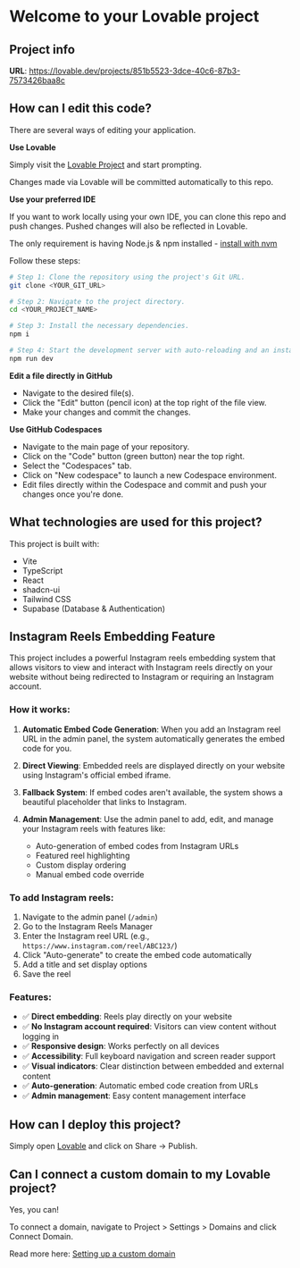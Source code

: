 # Welcome to your Lovable project

## Project info

**URL**: https://lovable.dev/projects/851b5523-3dce-40c6-87b3-7573426baa8c

## How can I edit this code?

There are several ways of editing your application.

**Use Lovable**

Simply visit the [Lovable Project](https://lovable.dev/projects/851b5523-3dce-40c6-87b3-7573426baa8c) and start prompting.

Changes made via Lovable will be committed automatically to this repo.

**Use your preferred IDE**

If you want to work locally using your own IDE, you can clone this repo and push changes. Pushed changes will also be reflected in Lovable.

The only requirement is having Node.js & npm installed - [install with nvm](https://github.com/nvm-sh/nvm#installing-and-updating)

Follow these steps:

```sh
# Step 1: Clone the repository using the project's Git URL.
git clone <YOUR_GIT_URL>

# Step 2: Navigate to the project directory.
cd <YOUR_PROJECT_NAME>

# Step 3: Install the necessary dependencies.
npm i

# Step 4: Start the development server with auto-reloading and an instant preview.
npm run dev
```

**Edit a file directly in GitHub**

- Navigate to the desired file(s).
- Click the "Edit" button (pencil icon) at the top right of the file view.
- Make your changes and commit the changes.

**Use GitHub Codespaces**

- Navigate to the main page of your repository.
- Click on the "Code" button (green button) near the top right.
- Select the "Codespaces" tab.
- Click on "New codespace" to launch a new Codespace environment.
- Edit files directly within the Codespace and commit and push your changes once you're done.

## What technologies are used for this project?

This project is built with:

- Vite
- TypeScript
- React
- shadcn-ui
- Tailwind CSS
- Supabase (Database & Authentication)

## Instagram Reels Embedding Feature

This project includes a powerful Instagram reels embedding system that allows visitors to view and interact with Instagram reels directly on your website without being redirected to Instagram or requiring an Instagram account.

### How it works:

1. **Automatic Embed Code Generation**: When you add an Instagram reel URL in the admin panel, the system automatically generates the embed code for you.

2. **Direct Viewing**: Embedded reels are displayed directly on your website using Instagram's official embed iframe.

3. **Fallback System**: If embed codes aren't available, the system shows a beautiful placeholder that links to Instagram.

4. **Admin Management**: Use the admin panel to add, edit, and manage your Instagram reels with features like:
   - Auto-generation of embed codes from Instagram URLs
   - Featured reel highlighting
   - Custom display ordering
   - Manual embed code override

### To add Instagram reels:

1. Navigate to the admin panel (`/admin`)
2. Go to the Instagram Reels Manager
3. Enter the Instagram reel URL (e.g., `https://www.instagram.com/reel/ABC123/`)
4. Click "Auto-generate" to create the embed code automatically
5. Add a title and set display options
6. Save the reel

### Features:

- ✅ **Direct embedding**: Reels play directly on your website
- ✅ **No Instagram account required**: Visitors can view content without logging in
- ✅ **Responsive design**: Works perfectly on all devices
- ✅ **Accessibility**: Full keyboard navigation and screen reader support
- ✅ **Visual indicators**: Clear distinction between embedded and external content
- ✅ **Auto-generation**: Automatic embed code creation from URLs
- ✅ **Admin management**: Easy content management interface

## How can I deploy this project?

Simply open [Lovable](https://lovable.dev/projects/851b5523-3dce-40c6-87b3-7573426baa8c) and click on Share -> Publish.

## Can I connect a custom domain to my Lovable project?

Yes, you can!

To connect a domain, navigate to Project > Settings > Domains and click Connect Domain.

Read more here: [Setting up a custom domain](https://docs.lovable.dev/tips-tricks/custom-domain#step-by-step-guide)
